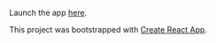 Launch the app [here](https://11kyle.github.io/gif-search/).

This project was bootstrapped with [Create React App](https://github.com/facebook/create-react-app).

